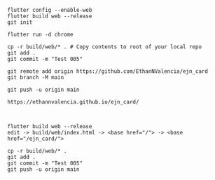     flutter config --enable-web
    flutter build web --release
    git init

    flutter run -d chrome

    cp -r build/web/* . # Copy contents to root of your local repo
    git add .
    git commit -m "Test 005"

    git remote add origin https://github.com/EthanNValencia/ejn_card
    git branch -M main

    git push -u origin main

    https://ethannvalencia.github.io/ejn_card/
	
	
	
    flutter build web --release
    edit -> build/web/index.html -> <base href="/"> -> <base href="/ejn_card/">

	cp -r build/web/* .
	git add .
	git commit -m "Test 005"
	git push -u origin main